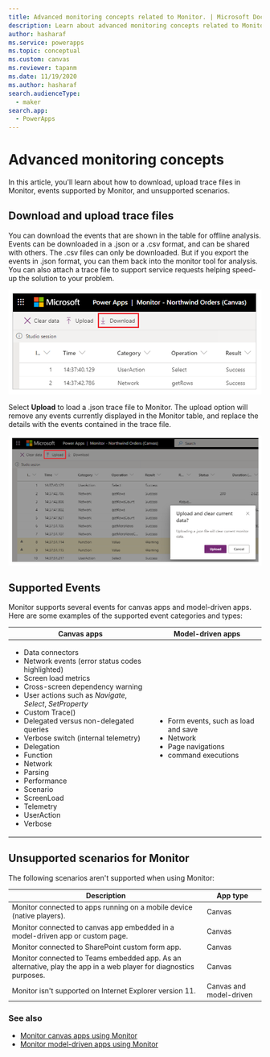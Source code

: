 ```yaml
---
title: Advanced monitoring concepts related to Monitor. | Microsoft Docs
description: Learn about advanced monitoring concepts related to Monitor.
author: hasharaf
ms.service: powerapps
ms.topic: conceptual
ms.custom: canvas
ms.reviewer: tapanm
ms.date: 11/19/2020
ms.author: hasharaf
search.audienceType: 
  - maker
search.app: 
  - PowerApps
---
```


# Advanced monitoring concepts

In this article, you'll learn about how to download, upload trace files in Monitor, events supported by Monitor, and unsupported scenarios.

## Download and upload trace files

You can download the events that are shown in the table for offline analysis.
Events can be downloaded in a .json or a .csv format, and can be shared with
others. The .csv files can only be downloaded. But if you export the events
in .json format, you can them back into the monitor tool for analysis. You can
also attach a trace file to support service requests helping speed-up the
solution to your problem.

![Download trace files](media/monitor/download.png "Download trace files")

Select **Upload** to load a .json trace file to Monitor. The upload option will remove any events currently displayed in the Monitor table, and replace the details with the events contained in the trace file.

![Upload trace files](media/monitor/upload.png "Upload trace files")

## Supported Events

Monitor supports several events for canvas apps and model-driven apps. Here are some examples of the supported event categories and types:

| Canvas apps | Model-driven apps |
| - | - |
| <ul> <li> Data connectors </li> <li> Network events (error status codes highlighted) </li> <li> Screen load metrics </li> <li> Cross-screen dependency warning </li> <li> User actions such as *Navigate*, *Select*, *SetProperty* </li> <li> Custom Trace() </li> <li> Delegated versus non-delegated queries </li> <li> Verbose switch (internal telemetry) </li> <li> Delegation </li> <li> Function </li> <li> Network </li> <li> Parsing </li> <li> Performance </li> <li> Scenario </li> <li> ScreenLoad </li> <li> Telemetry </li> <li> UserAction </li> <li> Verbose </li> </ul> | <ul> <li>	Form events, such as load and save  </li> <li> Network </li> <li> Page navigations</li> <li> command executions </li> </ul> |

## Unsupported scenarios for Monitor

The following scenarios aren't supported when using Monitor:

|Description  |App type  |
|---------|---------|
|Monitor connected to apps running on a mobile device (native players).     |  Canvas    |
|Monitor connected to canvas app embedded in a model-driven app or custom page.     |  Canvas       |
|Monitor connected to SharePoint custom form app.     | Canvas        |
|Monitor connected to Teams embedded app. As an alternative, play the app in a web player for diagnostics purposes.     | Canvas        |
|Monitor isn't supported on Internet Explorer version 11.     |  Canvas and model-driven       |

### See also

- [Monitor canvas apps using Monitor](monitor-canvasapps.md)
- [Monitor model-driven apps using Monitor](monitor-modelapps.md)

